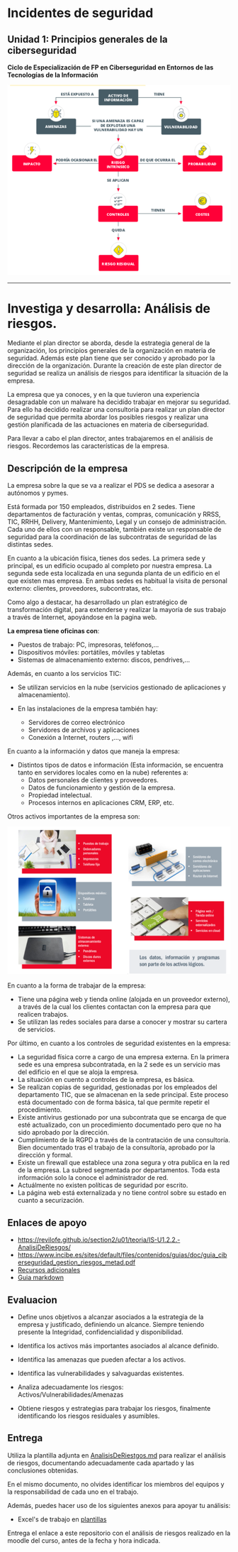 
# Incidentes de seguridad
## Unidad 1: Principios generales de la ciberseguridad
**Ciclo de Especialización de FP en Ciberseguridad en Entornos de las Tecnologías de la Información**

![](assets/AnalisisRiesgos.png "Análisis de Riesgos")

---

# Investiga y desarrolla: Análisis de riesgos.

Mediante el plan director se aborda, desde la estrategia general de la organización, los principios generales de la organización en materia de seguridad. Además este plan tiene que ser conocido y aprobado por la dirección de la organización. Durante la creación de este plan director de seguridad se realiza un análisis de riesgos para identificar la situación de la empresa.

La empresa que ya conoces, y en la que tuvieron una experiencia desagradable con un malware ha decidido trabajar en mejorar su seguridad.  Para ello ha decidido realizar una consultoría para realizar un plan director de seguridad que permita abordar los posibles riesgos y realizar una gestión planificada de las actuaciones en materia de ciberseguridad.

Para llevar a cabo el plan director, antes trabajaremos en el análisis de riesgos. Recordemos las características de la empresa.

## Descripción de la empresa

La empresa sobre la que se va a realizar el PDS se dedica a asesorar a autónomos y pymes.

Está formada por 150 empleados, distribuidos en 2 sedes. Tiene departamentos de facturación y ventas, compras, comunicación y RRSS, TIC, RRHH, Delivery, Mantenimiento,  Legal y un consejo de administración. Cada uno de ellos con un responsable, también existe un responsable de seguridad para la coordinación de las subcontratas de seguridad de las distintas sedes.

En cuanto a la ubicación física, tienes dos sedes. La primera sede y principal, es un edificio ocupado al completo por nuestra empresa. La segunda sede esta localizada en una segunda planta de un edificio en el que existen mas empresa. En ambas sedes es habitual la visita de personal externo: clientes, proveedores, subcontratas, etc.

Como algo a destacar, ha desarrollado un plan estratégico de transformación digital, para extenderse y realizar la mayoría de sus trabajo a través de Internet, apoyándose en la pagina web.


**La empresa tiene oficinas con**:

- Puestos de trabajo: PC, impresoras, teléfonos,…
- Dispositivos móviles: portátiles, móviles y tabletas
- Sistemas de almacenamiento externo: discos, pendrives,…

Además, en cuanto a los servicios TIC:

- Se utilizan servicios en la nube (servicios gestionado de aplicaciones y almacenamiento).
- En las instalaciones de la empresa también hay:   

    - Servidores de correo electrónico 
    - Servidores de archivos y aplicaciones
    - Conexión a Internet, routers ,…, wifi

En cuanto a la información y datos que maneja la empresa:

- Distintos tipos de datos e información (Esta información, se encuentra tanto en servidores locales como en la nube) referentes a:
    - Datos personales de clientes y proveedores.
    - Datos de funcionamiento y gestión de la empresa.
    - Propiedad intelectual.
    - Procesos internos en aplicaciones CRM, ERP, etc.

Otros activos importantes de la empresa son:

![](assets/Activos.png "Activos de la empresa")

En cuanto a la forma de trabajar de la empresa:

- Tiene una página web y tienda online (alojada en un proveedor externo), a través de la cual los clientes contactan con la empresa para que realicen trabajos.
- Se utilizan las redes sociales para darse a conocer y mostrar su cartera de servicios.

Por último, en cuanto a los controles de seguridad existentes en la empresa:

- La seguridad física corre a cargo de una empresa externa. En la primera sede es una empresa subcontratada, en la 2 sede es un servicio mas del edificio en el que se aloja la empresa.
- La situación en cuento a controles de la empresa, es básica.
- Se realizan copias de seguridad, gestionadas por los empleados del departamento TIC, que se almacenan en la sede principal. Este proceso está documentado con de forma básica, tal que permite repetir el procedimiento.
- Existe antivirus gestionado por una subcontrata que se encarga de que esté actualizado, con un procedimiento documentado pero que no ha sido aprobado por la dirección.
- Cumplimiento de la RGPD a través de la contratación de una consultoría. Bien documentado tras el trabajo de la consultoría, aprobado por la dirección y formal.
- Existe un firewall que establece una zona segura y otra publica en la red de la empresa. La subred segmentada por departamentos. Toda esta información solo la conoce el administrador de red.
- Actuálmente no existen políticas de seguridad por escrito.
- La página web está externalizada y no tiene control sobre su estado en cuanto a securización.

## Enlaces de apoyo

- https://revilofe.github.io/section2/u01/teoria/IS-U1.2.2.-AnalisiDeRiesgos/
- https://www.incibe.es/sites/default/files/contenidos/guias/doc/guia_ciberseguridad_gestion_riesgos_metad.pdf
- [Recursos adicionales](recursos/)
- [Guia markdown](https://docs.google.com/document/d/1VFO2l-229O-Go8pSscavNNXCAoMnr5-pFsXh1weG6wI/edit?tab=t.0)

## Evaluacion

- Define unos objetivos a alcanzar asociados a la estrategia de la empresa y justificado, definiendo un alcance. Siempre teniendo presente la Integridad, confidencialidad y disponibilidad.

- Identifica los activos más importantes asociados al alcance definido.

- Identifica las amenazas que pueden afectar a los activos.

- Identifica las vulnerabilidades y salvaguardas existentes.

- Analiza adecuadamente los riesgos: Activos/Vulnerabilidades/Amenazas

- Obtiene riesgos y estrategias para trabajar los riesgos, finalmente identificando los riesgos residuales y asumibles.

## Entrega

Utiliza la plantilla adjunta en [AnalisisDeRiestgos.md](AnalisiDeRiesgos.md) para realizar el análisis de riesgos, documentando adecuadamente cada apartado y las conclusiones obtenidas.   

En el mismo documento, no olvides identificar los miembros del equipos y la responsabilidad de cada uno en el trabajo.   

Además, puedes hacer uso de los siguientes anexos para apoyar tu análisis:
- Excel's de trabajo en [plantillas](plantillas/)

Entrega el enlace a este repositorio con el análisis de riesgos realizado en la moodle del curso, antes de la fecha y hora indicada.
